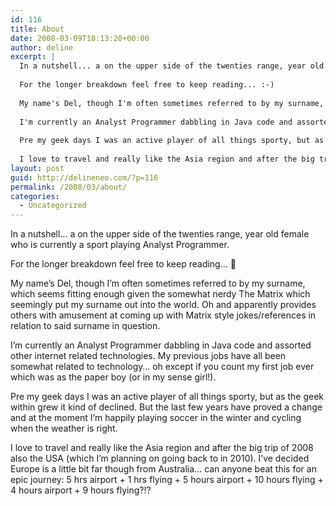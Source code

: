 ```yaml
---
id: 116
title: About
date: 2008-03-09T18:13:20+00:00
author: deline
excerpt: |
  In a nutshell... a on the upper side of the twenties range, year old female who is currently a sport playing Analyst Programmer.
  
  For the longer breakdown feel free to keep reading... :-)
  
  My name's Del, though I'm often sometimes referred to by my surname, which seems fitting enough given the somewhat nerdy The Matrix which seemingly put my surname out into the world. Oh and apparently provides others with amusement at coming up with Matrix style jokes/references in relation to said surname in question.
  
  I'm currently an Analyst Programmer dabbling in Java code and assorted other internet related technologies. My previous jobs have all been somewhat related to technology... oh except if you count my first job ever which was as the paper boy (or in my sense girl!).
  
  Pre my geek days I was an active player of all things sporty, but as the geek within grew it kind of declined. But the last few years have proved a change and at the moment I'm happily playing soccer in the winter and cycling when the weather is right.
  
  I love to travel and really like the Asia region and after the big trip of 2008 also the USA (which I'm planning on going back to in 2010). I've decided Europe is a little bit far though from Australia... can anyone beat this for an epic journey: 5 hrs airport + 1 hrs flying + 5 hours airport + 10 hours flying + 4 hours airport + 9 hours flying?!?
layout: post
guid: http://delineneo.com/?p=116
permalink: /2008/03/about/
categories:
  - Uncategorized
---
```

In a nutshell&#8230; a on the upper side of the twenties range, year old female who is currently a sport playing Analyst Programmer.

For the longer breakdown feel free to keep reading&#8230; 🙂

My name&#8217;s Del, though I&#8217;m often sometimes referred to by my surname, which seems fitting enough given the somewhat nerdy The Matrix which seemingly put my surname out into the world. Oh and apparently provides others with amusement at coming up with Matrix style jokes/references in relation to said surname in question.

I&#8217;m currently an Analyst Programmer dabbling in Java code and assorted other internet related technologies. My previous jobs have all been somewhat related to technology&#8230; oh except if you count my first job ever which was as the paper boy (or in my sense girl!).

Pre my geek days I was an active player of all things sporty, but as the geek within grew it kind of declined. But the last few years have proved a change and at the moment I&#8217;m happily playing soccer in the winter and cycling when the weather is right.

I love to travel and really like the Asia region and after the big trip of 2008 also the USA (which I&#8217;m planning on going back to in 2010). I&#8217;ve decided Europe is a little bit far though from Australia&#8230; can anyone beat this for an epic journey: 5 hrs airport + 1 hrs flying + 5 hours airport + 10 hours flying + 4 hours airport + 9 hours flying?!?